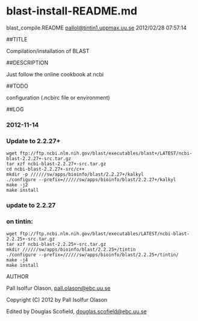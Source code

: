 # blast-install-README.md

blast_compile.README     pallol@tintin1.uppmax.uu.se     2012/02/28 07:57:14

##TITLE

Compilation/installation of BLAST

##DESCRIPTION

Just follow the online cookbook at ncbi	

##TODO


configuration (.ncbirc file or environment)


##LOG

### 2012-11-14
### Update to 2.2.27+

    wget ftp://ftp.ncbi.nlm.nih.gov/blast/executables/blast+/LATEST/ncbi-blast-2.2.27+-src.tar.gz
    tar xzf ncbi-blast-2.2.27+-src.tar.gz
    cd ncbi-blast-2.2.27+-src/c++
    mkdir -p //////sw/apps/bioinfo/blast/2.2.27+/kalkyl
    ./configure --prefix=//////sw/apps/bioinfo/blast/2.2.27+/kalkyl
    make -j2
    make install



### update to 2.2.27
### on tintin:

    wget ftp://ftp.ncbi.nlm.nih.gov/blast/executables/LATEST/ncbi-blast-2.2.25+-src.tar.gz
    tar xzf ncbi-blast-2.2.25+-src.tar.gz
    mkdir //////sw/apps/bioinfo/blast/2.2.25+/tintin
    ./configure --prefix=//////sw/apps/bioinfo/blast/2.2.25+/tintin/
    make -j4
    make install




AUTHOR

Pall Isolfur Olason, pall.olason@ebc.uu.se

Copyright (C) 2012 by Pall Isolfur Olason

Edited by Douglas Scofield, douglas.scofield@ebc.uu.se
